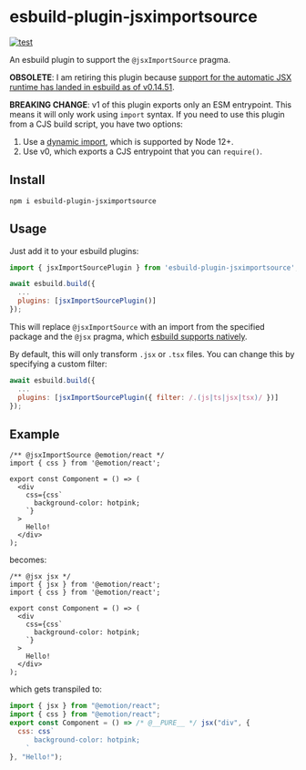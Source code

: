 # esbuild-plugin-jsximportsource

[![test](https://github.com/alextompkins/esbuild-plugin-jsximportsource/actions/workflows/test.yml/badge.svg)](https://github.com/alextompkins/esbuild-plugin-jsximportsource/actions/workflows/test.yml)

An esbuild plugin to support the `@jsxImportSource` pragma.

**OBSOLETE**: I am retiring this plugin because [support for the automatic JSX runtime has landed in esbuild as of v0.14.51](https://github.com/evanw/esbuild/releases/tag/v0.14.51). 

**BREAKING CHANGE**: v1 of this plugin exports only an ESM entrypoint. 
This means it will only work using `import` syntax. 
If you need to use this plugin from a CJS build script, you have two options:
1. Use a [dynamic import](https://nodejs.org/api/esm.html#import-expressions), which is supported by Node 12+.
2. Use v0, which exports a CJS entrypoint that you can `require()`. 

## Install
```
npm i esbuild-plugin-jsximportsource
```

## Usage
Just add it to your esbuild plugins:

```js
import { jsxImportSourcePlugin } from 'esbuild-plugin-jsximportsource';

await esbuild.build({
  ...
  plugins: [jsxImportSourcePlugin()]
});
```

This will replace `@jsxImportSource` with an import from the specified package and the `@jsx` pragma, which [esbuild supports natively](https://github.com/evanw/esbuild/issues/138). 

By default, this will only transform `.jsx` or `.tsx` files. You can change this by specifying a custom filter:
```js
await esbuild.build({
  ...
  plugins: [jsxImportSourcePlugin({ filter: /.(js|ts|jsx|tsx)/ })]
});
```

## Example
```tsx
/** @jsxImportSource @emotion/react */
import { css } from '@emotion/react';

export const Component = () => (
  <div
    css={css`
      background-color: hotpink;
    `}
  >
    Hello!
  </div>
);

```
becomes:
```tsx
/** @jsx jsx */
import { jsx } from '@emotion/react';
import { css } from '@emotion/react';

export const Component = () => (
  <div
    css={css`
      background-color: hotpink;
    `}
  >
    Hello!
  </div>
);
```

which gets transpiled to:
```js
import { jsx } from "@emotion/react";
import { css } from "@emotion/react";
export const Component = () => /* @__PURE__ */ jsx("div", {
  css: css`
      background-color: hotpink;
    `
}, "Hello!");

```
